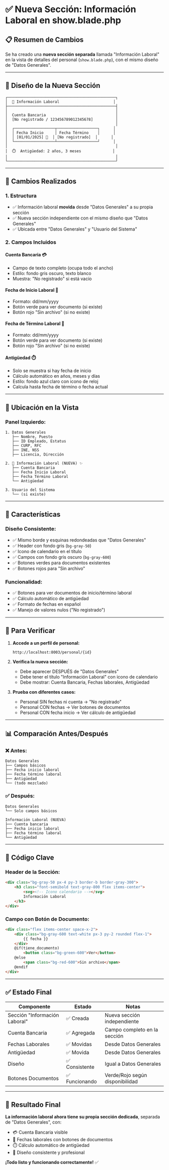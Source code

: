 # ✅ Nueva Sección: Información Laboral en show.blade.php

## 📋 Resumen de Cambios

Se ha creado una **nueva sección separada** llamada "Información Laboral" en la vista de detalles del personal (`show.blade.php`), con el mismo diseño de "Datos Generales".

---

## 🎨 Diseño de la Nueva Sección

```
┌────────────────────────────────────────────────┐
│  📅 Información Laboral                        │
├────────────────────────────────────────────────┤
│                                                │
│  Cuenta Bancaria                               │
│  [No registrado / 123456789012345678]          │
│                                                │
│  ┌──────────────────┬──────────────────┐      │
│  │ Fecha Inicio     │ Fecha Término    │      │
│  │ [01/01/2025] 📎  │ [No registrado]  │      │
│  └──────────────────┴──────────────────┘      │
│                                                │
│  ⏱️  Antigüedad: 2 años, 3 meses              │
│                                                │
└────────────────────────────────────────────────┘
```

---

## 🔄 Cambios Realizados

### 1. **Estructura**
- ✅ Información laboral **movida** desde "Datos Generales" a su propia sección
- ✅ Nueva sección independiente con el mismo diseño que "Datos Generales"
- ✅ Ubicada entre "Datos Generales" y "Usuario del Sistema"

### 2. **Campos Incluidos**

#### **Cuenta Bancaria** 💳
- Campo de texto completo (ocupa todo el ancho)
- Estilo: fondo gris oscuro, texto blanco
- Muestra: "No registrado" si está vacío

#### **Fecha de Inicio Laboral** 📅
- Formato: dd/mm/yyyy
- Botón verde para ver documento (si existe)
- Botón rojo "Sin archivo" (si no existe)

#### **Fecha de Término Laboral** 📅
- Formato: dd/mm/yyyy  
- Botón verde para ver documento (si existe)
- Botón rojo "Sin archivo" (si no existe)

#### **Antigüedad** ⏱️
- Solo se muestra si hay fecha de inicio
- Cálculo automático en años, meses y días
- Estilo: fondo azul claro con icono de reloj
- Calcula hasta fecha de término o fecha actual

---

## 📍 Ubicación en la Vista

### Panel Izquierdo:
```
1. Datos Generales
   ├── Nombre, Puesto
   ├── ID Empleado, Estatus
   ├── CURP, RFC
   ├── INE, NSS
   ├── Licencia, Dirección
   
2. 📅 Información Laboral (NUEVA) ✨
   ├── Cuenta Bancaria
   ├── Fecha Inicio Laboral
   ├── Fecha Término Laboral
   └── Antigüedad

3. Usuario del Sistema
   └── (si existe)
```

---

## 🎯 Características

### Diseño Consistente:
- ✅ Mismo borde y esquinas redondeadas que "Datos Generales"
- ✅ Header con fondo gris (`bg-gray-50`)
- ✅ Icono de calendario en el título
- ✅ Campos con fondo gris oscuro (`bg-gray-600`)
- ✅ Botones verdes para documentos existentes
- ✅ Botones rojos para "Sin archivo"

### Funcionalidad:
- ✅ Botones para ver documentos de inicio/término laboral
- ✅ Cálculo automático de antigüedad
- ✅ Formato de fechas en español
- ✅ Manejo de valores nulos ("No registrado")

---

## 🧪 Para Verificar

1. **Accede a un perfil de personal:**
   ```
   http://localhost:8003/personal/{id}
   ```

2. **Verifica la nueva sección:**
   - Debe aparecer DESPUÉS de "Datos Generales"
   - Debe tener el título "Información Laboral" con icono de calendario
   - Debe mostrar: Cuenta Bancaria, Fechas laborales, Antigüedad

3. **Prueba con diferentes casos:**
   - Personal SIN fechas ni cuenta → "No registrado"
   - Personal CON fechas → Ver botones de documentos
   - Personal CON fecha inicio → Ver cálculo de antigüedad

---

## 📊 Comparación Antes/Después

### ❌ Antes:
```
Datos Generales
├── Campos básicos
├── Fecha inicio laboral
├── Fecha término laboral  
├── Antigüedad
└── (todo mezclado)
```

### ✅ Después:
```
Datos Generales
└── Solo campos básicos

Información Laboral (NUEVA)
├── Cuenta bancaria
├── Fecha inicio laboral
├── Fecha término laboral
└── Antigüedad
```

---

## 🎨 Código Clave

### Header de la Sección:
```html
<div class="bg-gray-50 px-4 py-3 border-b border-gray-300">
    <h3 class="font-semibold text-gray-800 flex items-center">
        <svg><!-- Icono calendario --></svg>
        Información Laboral
    </h3>
</div>
```

### Campo con Botón de Documento:
```html
<div class="flex items-center space-x-2">
    <div class="bg-gray-600 text-white px-3 py-2 rounded flex-1">
        {{ fecha }}
    </div>
    @if(tiene_documento)
        <button class="bg-green-600">Ver</button>
    @else
        <span class="bg-red-600">Sin archivo</span>
    @endif
</div>
```

---

## ✅ Estado Final

| Componente | Estado | Notas |
|------------|--------|-------|
| Sección "Información Laboral" | ✅ Creada | Nueva sección independiente |
| Cuenta Bancaria | ✅ Agregada | Campo completo en la sección |
| Fechas Laborales | ✅ Movidas | Desde Datos Generales |
| Antigüedad | ✅ Movida | Desde Datos Generales |
| Diseño | ✅ Consistente | Igual a Datos Generales |
| Botones Documentos | ✅ Funcionando | Verde/Rojo según disponibilidad |

---

## 🎉 Resultado Final

**La información laboral ahora tiene su propia sección dedicada**, separada de "Datos Generales", con:
- 💳 Cuenta Bancaria visible
- 📅 Fechas laborales con botones de documentos
- ⏱️ Cálculo automático de antigüedad
- 🎨 Diseño consistente y profesional

**¡Todo listo y funcionando correctamente!** ✅
